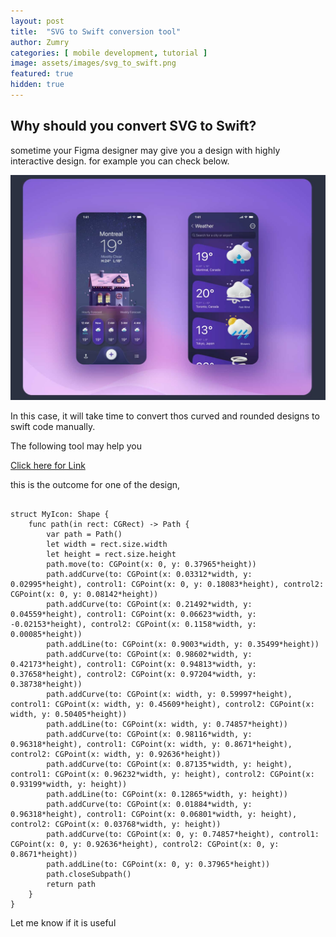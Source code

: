 ```yaml
---
layout: post
title:  "SVG to Swift conversion tool"
author: Zumry
categories: [ mobile development, tutorial ]
image: assets/images/svg_to_swift.png
featured: true
hidden: true
---
```


<!-- ![Project structure](/assets/images/coordinator_pattern.gif) -->


## Why should you convert SVG to Swift?

sometime your Figma designer may give you a design with highly interactive design. for example you can check below.


![Figma design](/assets/images/swift_interactive_design.jpg)


In this case, it will take time to convert thos curved and rounded designs to swift code manually. 


The following tool may help you

<a href="https://svg-to-swiftui.quassum.com/?utm_source=github&utm_medium=readme" target="_blank" rel="noopener noreferrer">Click here for Link</a>



this is the outcome for one of the design,


```

struct MyIcon: Shape {
    func path(in rect: CGRect) -> Path {
        var path = Path()
        let width = rect.size.width
        let height = rect.size.height
        path.move(to: CGPoint(x: 0, y: 0.37965*height))
        path.addCurve(to: CGPoint(x: 0.03312*width, y: 0.02995*height), control1: CGPoint(x: 0, y: 0.18083*height), control2: CGPoint(x: 0, y: 0.08142*height))
        path.addCurve(to: CGPoint(x: 0.21492*width, y: 0.04559*height), control1: CGPoint(x: 0.06623*width, y: -0.02153*height), control2: CGPoint(x: 0.1158*width, y: 0.00085*height))
        path.addLine(to: CGPoint(x: 0.9003*width, y: 0.35499*height))
        path.addCurve(to: CGPoint(x: 0.98602*width, y: 0.42173*height), control1: CGPoint(x: 0.94813*width, y: 0.37658*height), control2: CGPoint(x: 0.97204*width, y: 0.38738*height))
        path.addCurve(to: CGPoint(x: width, y: 0.59997*height), control1: CGPoint(x: width, y: 0.45609*height), control2: CGPoint(x: width, y: 0.50405*height))
        path.addLine(to: CGPoint(x: width, y: 0.74857*height))
        path.addCurve(to: CGPoint(x: 0.98116*width, y: 0.96318*height), control1: CGPoint(x: width, y: 0.8671*height), control2: CGPoint(x: width, y: 0.92636*height))
        path.addCurve(to: CGPoint(x: 0.87135*width, y: height), control1: CGPoint(x: 0.96232*width, y: height), control2: CGPoint(x: 0.93199*width, y: height))
        path.addLine(to: CGPoint(x: 0.12865*width, y: height))
        path.addCurve(to: CGPoint(x: 0.01884*width, y: 0.96318*height), control1: CGPoint(x: 0.06801*width, y: height), control2: CGPoint(x: 0.03768*width, y: height))
        path.addCurve(to: CGPoint(x: 0, y: 0.74857*height), control1: CGPoint(x: 0, y: 0.92636*height), control2: CGPoint(x: 0, y: 0.8671*height))
        path.addLine(to: CGPoint(x: 0, y: 0.37965*height))
        path.closeSubpath()
        return path
    }
}

```


Let me know if it is useful
